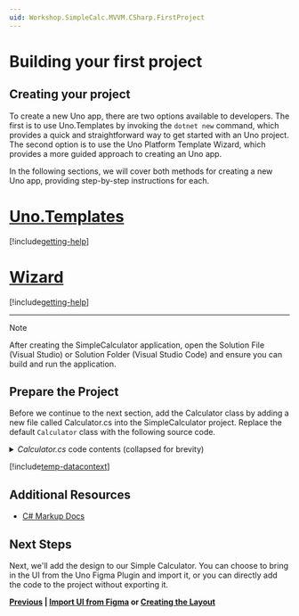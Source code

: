 ```yaml
---
uid: Workshop.SimpleCalc.MVVM.CSharp.FirstProject
---
```

# Building your first project

## Creating your project

To create a new Uno app, there are two options available to developers. The first is to use Uno.Templates by invoking the `dotnet new` command, which provides a quick and straightforward way to get started with an Uno project. The second option is to use the Uno Platform Template Wizard, which provides a more guided approach to creating an Uno app.

In the following sections, we will cover both methods for creating a new Uno app, providing step-by-step instructions for each.

# [**Uno.Templates**](#tab/templates)

[!include[getting-help](uno-templates.md)]

# [**Wizard**](#tab/wizard)

[!include[getting-help](uno-wizard.md)]

***

> [!NOTE]
> After creating the SimpleCalculator application, open the Solution File (Visual Studio) or Solution Folder (Visual Studio Code) and ensure you can build and run the application.


## Prepare the Project

Before we continue to the next section, add the Calculator class by adding a new file called Calculator.cs into the SimpleCalculator project. Replace the default `Calculator` class with the following source code.

<details>
    <summary><i>Calculator.cs</i> code contents (collapsed for brevity)</summary>

[!code-csharp[Calculator.cs](../../../resources/Calculator.cs)]
</details>


[!include[temp-datacontext](../../Resources/CSharp/TempDataContext.md)]


## Additional Resources

- [C# Markup Docs](https://aka.platform.uno/csharp-markup)

## Next Steps

Next, we'll add the design to our Simple Calculator. You can choose to bring in the UI from the Uno Figma Plugin and import it, or you can directly add the code to the project without exporting it.

**[Previous](xref:Workshop.SimpleCalc.GettingStarted) | [Import UI from Figma](xref:Workshop.SimpleCalc.MVVM.CSharp.Figma) or [Creating the Layout](xref:Workshop.SimpleCalc.MVVM.CSharp.CreatingLayout)**
